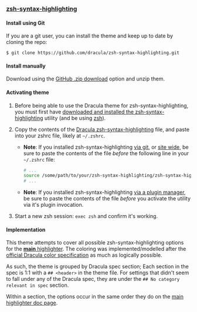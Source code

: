 ### [zsh-syntax-highlighting](https://github.com/zsh-users/zsh-syntax-highlighting)

#### Install using Git

If you are a git user, you can install the theme and keep up to date by cloning the repo:

    $ git clone https://github.com/dracula/zsh-syntax-highlighting.git

#### Install manually

Download using the [GitHub .zip download](https://github.com/dracula/zsh-syntax-highlighting/archive/master.zip) option and unzip them.

#### Activating theme

1. Before being able to use the Dracula theme for zsh-syntax-highlighting, you must first have [downloaded and installed the zsh-syntax-highlighting](https://github.com/zsh-users/zsh-syntax-highlighting/blob/master/INSTALL.md) utility (and be using [zsh](https://github.com/ohmyzsh/ohmyzsh/wiki/Installing-ZSH)).

2. Copy the contents of the [Dracula zsh-syntax-highlighting](https://github.com/dracula/zsh-syntax-highlighting/blob/master/zsh-syntax-highlighting.sh) file, and paste into your zshrc file, likely at `~/.zshrc`.

   * **Note**: If you installed zsh-syntax-highlighting [via git](https://github.com/zsh-users/zsh-syntax-highlighting/blob/master/INSTALL.md#in-your-zshrc), or [site wide](https://github.com/zsh-users/zsh-syntax-highlighting/blob/master/INSTALL.md#system-wide-installation), be sure to paste the contents of the file _before_ the following line in your `~/.zshrc` file:

      ```bash
      # ...
      source /some/path/to/your/zsh-syntax-highlighting/zsh-syntax-highlighting.zsh
      # ...
      ```

   * **Note**: If you installed zsh-syntax-highlighting [via a plugin manager](https://github.com/zsh-users/zsh-syntax-highlighting/blob/master/INSTALL.md#with-a-plugin-manager), be sure to paste the contents of the file _before_ you activate the utility via it's plugin invocation.

3. Start a new zsh session: `exec zsh` and confirm it's working.

#### Implementation

This theme attempts to cover all possible zsh-syntax-highlighting options for the [**main** highlighter](https://github.com/zsh-users/zsh-syntax-highlighting/blob/master/docs/highlighters/main.md). The coloring was implemented/modelled after the [official Dracula color specification](https://spec.draculatheme.com/) as much as logically possible.

As such, the theme is grouped by Dracula spec section; Each section in the spec is 1:1 with a `## <header>` in the theme file. For settings that didn't seem to fall under any of the Dracula spec, they are under the `## No category relevant in spec` section.

Within a section, the options occur in the same order they do on the [main highlighter doc page](https://github.com/zsh-users/zsh-syntax-highlighting/blob/master/docs/highlighters/main.md).
